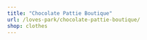 ```yaml
---
title: "Chocolate Pattie Boutique"
url: /loves-park/chocolate-pattie-boutique/
shop: clothes
---
```

